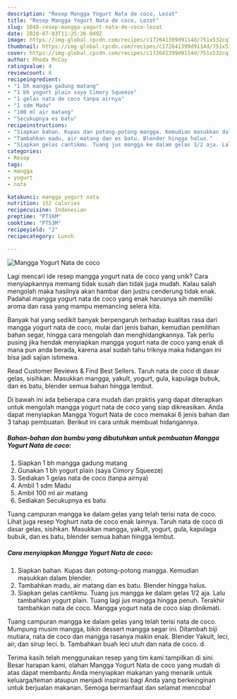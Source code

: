 ```yaml
---
description: "Resep Mangga Yogurt Nata de coco, Lezat"
title: "Resep Mangga Yogurt Nata de coco, Lezat"
slug: 1048-resep-mangga-yogurt-nata-de-coco-lezat
date: 2020-07-03T11:25:26.049Z
image: https://img-global.cpcdn.com/recipes/c172641399d9114d/751x532cq70/mangga-yogurt-nata-de-coco-foto-resep-utama.jpg
thumbnail: https://img-global.cpcdn.com/recipes/c172641399d9114d/751x532cq70/mangga-yogurt-nata-de-coco-foto-resep-utama.jpg
cover: https://img-global.cpcdn.com/recipes/c172641399d9114d/751x532cq70/mangga-yogurt-nata-de-coco-foto-resep-utama.jpg
author: Rhoda McCoy
ratingvalue: 4
reviewcount: 8
recipeingredient:
- "1 bh mangga gadung matang"
- "1 bh yogurt plain saya Cimory Squeeze"
- "1 gelas nata de coco tanpa airnya"
- "1 sdm Madu"
- "100 ml air matang"
- "Secukupnya es batu"
recipeinstructions:
- "Siapkan bahan. Kupas dan potong-potong mangga. Kemudian masukkan dalam blender."
- "Tambahkan madu, air matang dan es batu. Blender hingga halus."
- "Siapkan gelas cantikmu. Tuang jus mangga ke dalam gelas 1/2 aja. Lalu tambahkan yogurt plain. Tuang lagi jus mangga hingga penuh. Terakhir tambahkan nata de coco. Mangga yogurt nata de coco siap dinikmati."
categories:
- Resep
tags:
- mangga
- yogurt
- nata

katakunci: mangga yogurt nata 
nutrition: 152 calories
recipecuisine: Indonesian
preptime: "PT16M"
cooktime: "PT53M"
recipeyield: "2"
recipecategory: Lunch

---
```



![Mangga Yogurt Nata de coco](https://img-global.cpcdn.com/recipes/c172641399d9114d/751x532cq70/mangga-yogurt-nata-de-coco-foto-resep-utama.jpg)

Lagi mencari ide resep mangga yogurt nata de coco yang unik? Cara menyiapkannya memang tidak susah dan tidak juga mudah. Kalau salah mengolah maka hasilnya akan hambar dan justru cenderung tidak enak. Padahal mangga yogurt nata de coco yang enak harusnya sih memiliki aroma dan rasa yang mampu memancing selera kita.

Banyak hal yang sedikit banyak berpengaruh terhadap kualitas rasa dari mangga yogurt nata de coco, mulai dari jenis bahan, kemudian pemilihan bahan segar, hingga cara mengolah dan menghidangkannya. Tak perlu pusing jika hendak menyiapkan mangga yogurt nata de coco yang enak di mana pun anda berada, karena asal sudah tahu triknya maka hidangan ini bisa jadi sajian istimewa.

Read Customer Reviews &amp; Find Best Sellers. Taruh nata de coco di dasar gelas, sisihkan. Masukkan mangga, yakult, yogurt, gula, kapulaga bubuk, dan es batu, blender semua bahan hingga lembut.


Di bawah ini ada beberapa cara mudah dan praktis yang dapat diterapkan untuk mengolah mangga yogurt nata de coco yang siap dikreasikan. Anda dapat menyiapkan Mangga Yogurt Nata de coco memakai 6 jenis bahan dan 3 tahap pembuatan. Berikut ini cara untuk membuat hidangannya.

<!--inarticleads1-->

##### Bahan-bahan dan bumbu yang dibutuhkan untuk pembuatan Mangga Yogurt Nata de coco:

1. Siapkan 1 bh mangga gadung matang
1. Gunakan 1 bh yogurt plain (saya Cimory Squeeze)
1. Sediakan 1 gelas nata de coco (tanpa airnya)
1. Ambil 1 sdm Madu
1. Ambil 100 ml air matang
1. Sediakan Secukupnya es batu


Tuang campuran mangga ke dalam gelas yang telah terisi nata de coco. Lihat juga resep Yoghurt nata de coco enak lainnya. Taruh nata de coco di dasar gelas, sisihkan. Masukkan mangga, yakult, yogurt, gula, kapulaga bubuk, dan es batu, blender semua bahan hingga lembut. 

<!--inarticleads2-->

##### Cara menyiapkan Mangga Yogurt Nata de coco:

1. Siapkan bahan. Kupas dan potong-potong mangga. Kemudian masukkan dalam blender.
1. Tambahkan madu, air matang dan es batu. Blender hingga halus.
1. Siapkan gelas cantikmu. Tuang jus mangga ke dalam gelas 1/2 aja. Lalu tambahkan yogurt plain. Tuang lagi jus mangga hingga penuh. Terakhir tambahkan nata de coco. Mangga yogurt nata de coco siap dinikmati.


Tuang campuran mangga ke dalam gelas yang telah terisi nata de coco. Mumpung musim mangga, bikin dessert mangga segar ini. Ditambah biji mutiara, nata de coco dan mangga rasanya makin enak. Blender Yakult, leci, air, dan sirup leci. b. Tambahkan buah leci utuh dan nata de coco. d. 

Terima kasih telah menggunakan resep yang tim kami tampilkan di sini. Besar harapan kami, olahan Mangga Yogurt Nata de coco yang mudah di atas dapat membantu Anda menyiapkan makanan yang menarik untuk keluarga/teman ataupun menjadi inspirasi bagi Anda yang berkeinginan untuk berjualan makanan. Semoga bermanfaat dan selamat mencoba!
